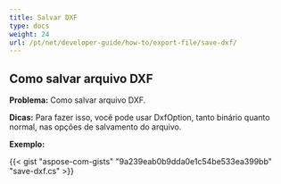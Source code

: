 ```yaml
---
title: Salvar DXF
type: docs
weight: 24
url: /pt/net/developer-guide/how-to/export-file/save-dxf/
---
```


## **Como salvar arquivo DXF**

**Problema:** Como salvar arquivo DXF.

**Dicas:** Para fazer isso, você pode usar DxfOption, tanto binário quanto normal, nas opções de salvamento do arquivo.

**Exemplo:**

{{< gist "aspose-com-gists" "9a239eab0b9dda0e1c54be533ea399bb" "save-dxf.cs" >}}
